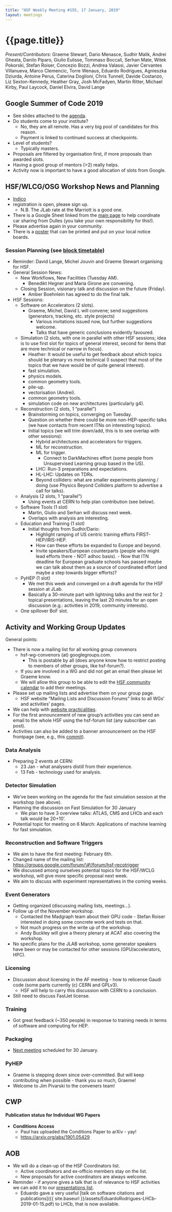 ```yaml
---
title: "HSF Weekly Meeting #155, 17 January, 2019"
layout: meetings
---
```


# {{page.title}}

_Present/Contributors_: Graeme Stewart, Dario Menasce, Sudhir Malik, Andrei
Gheata, Danilo Piparo, Giulio Eulisse, Tommaso Boccali, Serhan Mate, Witek
Pokorski, Stefan Roiser, Concezio Bozzi, Andrea Valassi, Javier Cervantes
Villanueva, Marco Clemencic, Torre Wenaus, Eduardo Rodrigues, Agnieszka Dziurda,
Antoine Perus, Caterina Doglioni, Chris Tunnell, Davide Costanzo, Liz
Sexton-Kennedy, Heather Gray, Josh McFadyen, Martin Ritter, Michael Kirby, Paul
Laycock, Daniel Elvira, David Lange

## Google Summer of Code 2019

- See slides attached to the
  [<span class="underline">agenda</span>](https://indico.cern.ch/event/785562/).
- Do students come to your institute?
  - No, they are all remote. Has a very big pool of candidates for this reason.
  - Payment is linked to continued success at checkpoints.
- Level of students?
  - Typically masters.
- Proposals are filtered by organisation first, if more proposals than awarded
  slots.
- Having a good group of mentors (>2) really helps.
- Activity now is important to have a good allocation of slots from Google.

## HSF/WLCG/OSG Workshop News and Planning

- [<span class="underline">Indico</span>](https://indico.cern.ch/event/759388/)
- registration is open, please sign up.
  - N.B. The JLab rate at the Marriott is a good one.
- There is a Google Sheet linked from the
  [<span class="underline">main page</span>](https://indico.cern.ch/event/759388/)
  to help coordinate car sharing from Dulles (you take your own responsibility
  for this\!).
- Please advertise again in your community.
- There is a
  [<span class="underline">poster</span>](https://indico.cern.ch/event/759388/attachments/1770924/2877653/HOW2019.pdf)
  that can be printed and put on your local notice boards.

### Session Planning (see [<span class="underline">block timetable</span>](https://indico.cern.ch/event/759388/timetable/#all))

- Reminder: David Lange, Michel Jouvin and Graeme Stewart organising for HSF.
- General Session News:
  - New Workflows, New Facilities (Tuesday AM).
    - Benedikt Hegner and Maria Girone are convening.
  - Closing Session, visionary talk and discussion on the future (Friday).
    - Amber Boehnlein has agreed to do the final talk.
- HSF Sessions:
  - Software on Accelerators (2 slots).
    - Graeme, Michel, David L will convene; send suggestions (generators,
      tracking, etc. style projects)
      - Various invitations issued now, but further suggestions welcome.
      - Talks that have generic conclusions evidently favoured.
  - Simulation (2 slots, with one in parallel with other HSF sessions; idea is
    to use first slot for topics of general interest, second for items that are
    more technical or narrow in focus).
    - Heather: It would be useful to get feedback about which topics should be
      plenary vs more technical (I suspect that most of the topics that we have
      would be of quite general interest).
    - fast simulation.
    - physics models.
    - common geometry tools.
    - pile-up.
    - vectorisation (Andrei).
    - common geometry tools.
    - simulation code on new architectures (particularly g4).
  - Reconstruction (2 slots, 1 “parallel”)
    - Brainstorming on topics, converging on Tuesday.
    - Question on whether there could be more non-HEP-specific talks (we have
      contacts from recent ITNs on interesting topics).
    - Initial topics (we will trim down/add, this is to see overlap with other
      sessions):
      - Hybrid architectures and accelerators for triggers.
      - ML for reconstruction.
      - ML for trigger.
        - Connect to DarkMachines effort (some people from Unsupervised Learning
          group based in the US).
      - LHC: Run-3 preparations and expectations.
      - HL-LHC: Updates on TDRs.
      - Beyond colliders: what are smaller experiments planning / doing (use
        Physics Beyond Colliders platform to advertise a call for talks).
  - Analysis (2 slots, 1 “parallel”)
    - Using events at CERN to help plan contribution (see below).
  - Software Tools (1 slot)
    - Martin, Giulio and Serhan will discuss next week.
    - Overlaps with analysis are interesting.
  - Education and Training (1 slot)
    - Initial thoughts from Sudhir/Dario:
      - Highlight ramping of US centric training efforts FIRST-HEP/IRIS-HEP.
      - How can these efforts be expanded to Europe and beyond.
      - Invite speakers/European counterparts (people who might lead efforts
        there - NOT adhoc basis). - Now that ITN deadline for European graduate
        schools has passed maybe we can talk about them as a source of
        coordinated effort (and maybe a step towards bigger efforts)?
  - PyHEP (1 slot)
    - We met this week and converged on a draft agenda for the HSF session at
      JLab.
    - Basically a 30-minute part with lightning talks and the rest for 2 topical
      presentations, leaving the last 20 minutes for an open discussion (e.g.:
      activities in 2019, community interests).
  - One spillover BoF slot.

## Activity and Working Group Updates

General points:

- There is now a mailing list for all working group convenors
  - hsf-wg-convenors (at) googlegroups.com.
    - This is postable by all (does anyone know how to restrict posting to
      members of other groups, like hsf-forum?).
  - If you are involved in a WG and did not get an email then please let Graeme
    know.
  - We will allow this group to be able to edit the
    [<span class="underline">HSF community calendar</span>](https://calendar.google.com/calendar/embed?src=e4v33e1a1drbncdle1n03ahpcs%40group.calendar.google.com&ctz=Europe/Amsterdam)
    to add their meetings.
- Please set up mailing lists and advertise them on your group page.
  - HSF website “Mailing Lists and Discussion Forums” links to all WGs’ and
    activities’ pages.
- We can help with
  [<span class="underline">website practicalities</span>](https://hepsoftwarefoundation.org/howto-website.html).
- For the first announcement of new group’s activities you can send an email to
  the whole HSF using the hsf-forum list (any subscriber can post).
- Activities can also be added to a banner announcement on the HSF frontpage
  (see, e.g., this
  [<span class="underline">commit</span>](https://github.com/HSF/hsf.github.io/commit/71bdb4e841dbc0e106983732f42756a99c0ee30a)).

### Data Analysis

- Preparing 2 events at CERN:
  - 23 Jan - what analysers distill from their experience.
  - 13 Feb - technology used for analysis.

### Detector Simulation

- We’ve been working on the agenda for the fast simulation session at the
  workshop (see above).
- Planning the discussion on Fast Simulation for 30 January
  - We plan to have 3 overview talks: ATLAS, CMS and LHCb and each talk would be
    20+10’.
- Potential topic for meeting on 6 March: Applications of machine learning for
  fast simulation.

### Reconstruction and Software Triggers

- We aim to have the first meeting: February 6th.
- Changed name of the mailing list:
  [<span class="underline">https://groups.google.com/forum/\#\!forum/hsf-recotrigger</span>](https://groups.google.com/forum/#!forum/hsf-recotrigger)
- We discussed among ourselves potential topics for the HSF/WCLG workshop, will
  give more specific proposal next week.
- We aim to discuss with experiment representatives in the coming weeks.

### Event Generators

- Getting organized (discussing mailing lists, meetings…).
- Follow up of the November workshop.
  - Contacted the Madgraph team about their GPU code - Stefan Roiser interested
    in doing some concrete work and tests on that.
  - Not much progress on the write up of the workshop.
  - Andy Buckley will give a theory plenary at ACAT also covering the workshop.
- No specific plans for the JLAB workshop, some generator speakers have been or
  may be contacted for other sessions (GPU/accelerators, HPC).

### Licensing

- Discussion about licensing in the AF meeting - how to relicense Gaudi code
  (some parts currently (c) CERN and GPLv3).
  - HSF will help to carry this discussion with CERN to a conclusion.
- Still need to discuss FastJet license.

### Training

- Got great feedback (\~350 people) in response to training needs in terms of
  software and computing for HEP.

### Packaging

- [<span class="underline">Next meeting</span>](https://indico.cern.ch/event/790021/)
  scheduled for 30 January.

### PyHEP

- Graeme is stepping down since over-committed. But will keep contributing when
  possible - thank you so much, Graeme!
- Welcome to Jim Pivarski to the conveners team!

## CWP

#### Publication status for Individual WG Papers

- **Conditions Access**
  - Paul has uploaded the Conditions Paper to arXiv - yay\!
  - [<span class="underline">https://arxiv.org/abs/1901.05429</span>](https://arxiv.org/abs/1901.05429)

## AOB

- We will do a clean-up of the HSF Coordinators list.
  - Active coordinators and ex-officio members stay on the list.
  - New proposals for active coordinators are always welcome.
- Reminder - if anyone gives a talk that is of relevance to HSF activities we
  can add it to our
  [<span class="underline">presentations list</span>](https://hepsoftwarefoundation.org/organization/presentations.html).
  - Eduardo gave a very useful [talk on software citations and
    publications]({{ site.baseurl }}/assets/EduardoRodrigues-LHCb-2019-01-15.pdf)
    to LHCb, that is now available.
